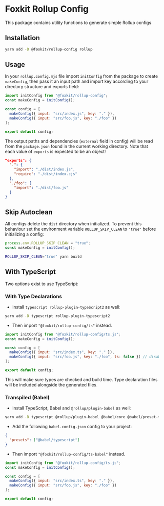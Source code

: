 # Foxkit Rollup Config

This package contains utility functions to generate simple Rollup configs

## Installation

```sh
yarn add -D @foxkit/rollup-config rollup
```

## Usage

In your `rollup.config.mjs` file import `initConfig` from the package to create `makeConfig`, then pass it an input path and import key according to your directory structure and exports field:

```js
import initConfig from "@foxkit/rollup-config";
const makeConfig = initConfig();

const config = [
  makeConfig({ input: "src/index.js", key: "." }),
  makeConfig({ input: "src/foo.js", key: "./foo" })
];

export default config;
```

The output paths and dependencies (`external` field in config) will be read from the `package.json` found in the current working directory. Note that each value of `exports` is expected to be an object!

```json
"exports": {
  ".": {
    "import": "./dist/index.js",
    "require": "./dist/index.cjs"
  },
  "./foo": {
    "import": "./dist/foo.js"
  }
}
```

## Skip Autoclean

All configs delete the `dist` directory when initialized. To prevent this behaviour set the environment variable `ROLLUP_SKIP_CLEAN` to `"true"` before initializing a config:

```js
process.env.ROLLUP_SKIP_CLEAN = "true";
const makeConfig = initConfig();
```

```sh
ROLLUP_SKIP_CLEAN="true" yarn build
```

## With TypeScript

Two options exist to use TypeScript:

### With Type Declarations

- Install `typescript rollup-plugin-typeScript2` as well:

```sh
yarn add -D typescript rollup-plugin-typescript2
```

- Then import `"@foxkit/rollup-config/ts"` instead.

```js
import initConfig from "@foxkit/rollup-config/ts.js";
const makeConfig = initConfig();

const config = [
  makeConfig({ input: "src/index.ts", key: "." }),
  makeConfig({ input: "src/foo.js", key: "./foo", ts: false }) // disable ts for specific export
];

export default config;
```

This will make sure types are checked and build time. Type declaration files will be included alongside the generated files.

### Transpiled (Babel)

- Install TypeScript, Babel and `@rollup/plugin-babel` as well:

```sh
yarn add -D typescript @rollup/plugin-babel @babel/core @babel/preset-typescript
```

- Add the following `babel.config.json` config to your project:

```json
{
  "presets": ["@babel/typescript"]
}
```

- Then import `"@foxkit/rollup-config/ts-babel"` instead.

```js
import initConfig from "@foxkit/rollup-config/ts.js";
const makeConfig = initConfig();

const config = [
  makeConfig({ input: "src/index.ts", key: "." }),
  makeConfig({ input: "src/foo.js", key: "./foo" })
];

export default config;
```
